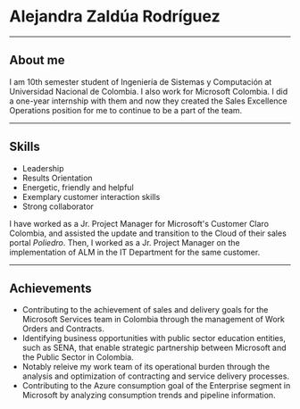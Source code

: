 # Alejandra Zaldúa Rodríguez 

*****

## About me

I am 10th semester student of Ingeniería de Sistemas y Computación at Universidad Nacional de Colombia. I also work for Microsoft Colombia. I did a one-year internship with them and now they created the Sales Excellence Operations position for me to continue to be a part of the team.

-----

## Skills

* Leadership
* Results Orientation
* Energetic, friendly and helpful
* Exemplary customer interaction skills
* Strong collaborator

I have worked as a Jr. Project Manager for Microsoft's Customer Claro Colombia, and assisted the update and transition to the Cloud of their sales portal *Poliedro*. Then, I worked as a Jr. Project Manager on the implementation of ALM in the IT Department for the same customer. 

_____

## Achievements

* Contributing to the achievement of sales and delivery goals for the Microsoft Services team in Colombia through the management of Work Orders and Contracts. 
* Identifying business opportunities with public sector education entities, such as SENA, that enable strategic partnership between Microsoft and the Public Sector in Colombia. 
* Notably releive my work team of its operational burden through the analysis and optimization of contracting and service delivery processes. 
* Contributing to the Azure consumption goal of the Enterprise segment in Microsoft by analyzing consumption trends and pipeline information. 
